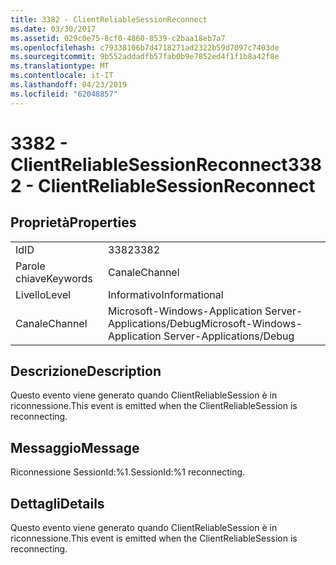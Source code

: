 ```yaml
---
title: 3382 - ClientReliableSessionReconnect
ms.date: 03/30/2017
ms.assetid: 029c0e75-8cf0-4860-8539-c2baa18eb7a7
ms.openlocfilehash: c79338106b7d4718271ad2322b59d7097c7403de
ms.sourcegitcommit: 9b552addadfb57fab0b9e7852ed4f1f1b8a42f8e
ms.translationtype: MT
ms.contentlocale: it-IT
ms.lasthandoff: 04/23/2019
ms.locfileid: "62048857"
---
```

# <a name="3382---clientreliablesessionreconnect"></a><span data-ttu-id="b7fc7-102">3382 - ClientReliableSessionReconnect</span><span class="sxs-lookup"><span data-stu-id="b7fc7-102">3382 - ClientReliableSessionReconnect</span></span>
## <a name="properties"></a><span data-ttu-id="b7fc7-103">Proprietà</span><span class="sxs-lookup"><span data-stu-id="b7fc7-103">Properties</span></span>  
  
|||  
|-|-|  
|<span data-ttu-id="b7fc7-104">Id</span><span class="sxs-lookup"><span data-stu-id="b7fc7-104">ID</span></span>|<span data-ttu-id="b7fc7-105">3382</span><span class="sxs-lookup"><span data-stu-id="b7fc7-105">3382</span></span>|  
|<span data-ttu-id="b7fc7-106">Parole chiave</span><span class="sxs-lookup"><span data-stu-id="b7fc7-106">Keywords</span></span>|<span data-ttu-id="b7fc7-107">Canale</span><span class="sxs-lookup"><span data-stu-id="b7fc7-107">Channel</span></span>|  
|<span data-ttu-id="b7fc7-108">Livello</span><span class="sxs-lookup"><span data-stu-id="b7fc7-108">Level</span></span>|<span data-ttu-id="b7fc7-109">Informativo</span><span class="sxs-lookup"><span data-stu-id="b7fc7-109">Informational</span></span>|  
|<span data-ttu-id="b7fc7-110">Canale</span><span class="sxs-lookup"><span data-stu-id="b7fc7-110">Channel</span></span>|<span data-ttu-id="b7fc7-111">Microsoft-Windows-Application Server-Applications/Debug</span><span class="sxs-lookup"><span data-stu-id="b7fc7-111">Microsoft-Windows-Application Server-Applications/Debug</span></span>|  
  
## <a name="description"></a><span data-ttu-id="b7fc7-112">Descrizione</span><span class="sxs-lookup"><span data-stu-id="b7fc7-112">Description</span></span>  
 <span data-ttu-id="b7fc7-113">Questo evento viene generato quando ClientReliableSession è in riconnessione.</span><span class="sxs-lookup"><span data-stu-id="b7fc7-113">This event is emitted when the ClientReliableSession is reconnecting.</span></span>  
  
## <a name="message"></a><span data-ttu-id="b7fc7-114">Messaggio</span><span class="sxs-lookup"><span data-stu-id="b7fc7-114">Message</span></span>  
 <span data-ttu-id="b7fc7-115">Riconnessione SessionId:%1.</span><span class="sxs-lookup"><span data-stu-id="b7fc7-115">SessionId:%1 reconnecting.</span></span>  
  
## <a name="details"></a><span data-ttu-id="b7fc7-116">Dettagli</span><span class="sxs-lookup"><span data-stu-id="b7fc7-116">Details</span></span>  
 <span data-ttu-id="b7fc7-117">Questo evento viene generato quando ClientReliableSession è in riconnessione.</span><span class="sxs-lookup"><span data-stu-id="b7fc7-117">This event is emitted when the ClientReliableSession is reconnecting.</span></span>
